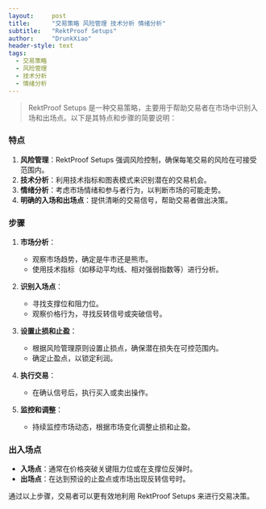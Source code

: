 ```yaml
---
layout:     post
title:      "交易策略 风险管理 技术分析 情绪分析"
subtitle:   "RektProof Setups"
author:     "DrunkXiao"
header-style: text
tags:
  - 交易策略
  - 风险管理
  - 技术分析
  - 情绪分析
---
```



>RektProof Setups 是一种交易策略，主要用于帮助交易者在市场中识别入场和出场点。以下是其特点和步骤的简要说明：

### 特点
1. **风险管理**：RektProof Setups 强调风险控制，确保每笔交易的风险在可接受范围内。
2. **技术分析**：利用技术指标和图表模式来识别潜在的交易机会。
3. **情绪分析**：考虑市场情绪和参与者行为，以判断市场的可能走势。
4. **明确的入场和出场点**：提供清晰的交易信号，帮助交易者做出决策。

### 步骤
1. **市场分析**：
   - 观察市场趋势，确定是牛市还是熊市。
   - 使用技术指标（如移动平均线、相对强弱指数等）进行分析。

2. **识别入场点**：
   - 寻找支撑位和阻力位。
   - 观察价格行为，寻找反转信号或突破信号。

3. **设置止损和止盈**：
   - 根据风险管理原则设置止损点，确保潜在损失在可控范围内。
   - 确定止盈点，以锁定利润。

4. **执行交易**：
   - 在确认信号后，执行买入或卖出操作。

5. **监控和调整**：
   - 持续监控市场动态，根据市场变化调整止损和止盈。

### 出入场点
- **入场点**：通常在价格突破关键阻力位或在支撑位反弹时。
- **出场点**：在达到预设的止盈点或市场出现反转信号时。

通过以上步骤，交易者可以更有效地利用 RektProof Setups 来进行交易决策。


